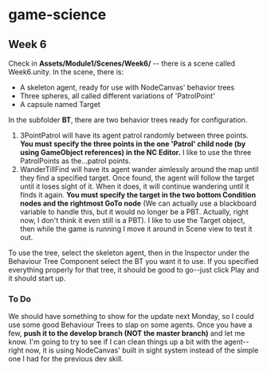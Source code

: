 # game-science

<h2>Week 6</h2>
<p>Check in <b>Assets/Module1/Scenes/Week6/</b> -- there is a scene called Week6.unity. In the scene, there is:</p>
<ul>
  <li>A skeleton agent, ready for use with NodeCanvas' behavior trees</li>
  <li>Three spheres, all called different variations of 'PatrolPoint'</li>
  <li>A capsule named Target</li>
</ul>
<p>In the subfolder <b>BT</b>, there are two behavior trees ready for configuration.</p>
<ol>
  <li>3PointPatrol will have its agent patrol randomly between three points. <b>You must specify the three points in the one 'Patrol' child node (by using GameObject references) in the NC Editor.</b> I like to use the three PatrolPoints as the...patrol points.</li>
  <li>WanderTillFind will have its agent wander aimlessly around the map until they find a specified target. Once found, the agent will follow the target until it loses sight of it. When it does, it will continue wandering until it finds it again. <b>You must specify the target in the two bottom Condition nodes and the rightmost GoTo node</b> (We can actually use a blackboard variable to handle this, but it would no longer be a PBT. Actually, right now, I don't think it even still is a PBT). I like to use the Target object, then while the game is running I move it around in Scene view to test it out.</li>
</ol>

<p>To use the tree, select the skeleton agent, then in the Inspector under the Behaviour Tree Component select the BT you want it to use. If you specified everything properly for that tree, it should be good to go--just click Play and it should start up.</p>

<h3>To Do</h3>
<p>We should have something to show for the update next Monday, so I could use some good Behaviour Trees to slap on some agents. Once you have a few, <b>push it to the develop branch (NOT the master branch)</b> and let me know. I'm going to try to see if I can clean things up a bit with the agent--right now, it is using NodeCanvas' built in sight system instead of the simple one I had for the previous dev skill.</p>
